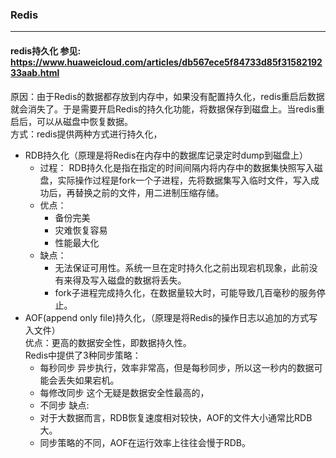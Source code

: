 ### Redis
--- 

#### redis持久化 参见: https://www.huaweicloud.com/articles/db567ece5f84733d85f3158219233aab.html
原因：由于Redis的数据都存放到内存中，如果没有配置持久化，redis重启后数据就会消失了。于是需要开启Redis的持久化功能，将数据保存到磁盘上。当redis重启后，可以从磁盘中恢复数据。   
方式：redis提供两种方式进行持久化，
* RDB持久化（原理是将Redis在内存中的数据库记录定时dump到磁盘上）
  * 过程： RDB持久化是指在指定的时间间隔内将内存中的数据集快照写入磁盘，实际操作过程是fork一个子进程，先将数据集写入临时文件，写入成功后，再替换之前的文件，用二进制压缩存储。
  * 优点： 
    * 备份完美
    * 灾难恢复容易
    * 性能最大化
  * 缺点：
    * 无法保证可用性。系统一旦在定时持久化之前出现宕机现象，此前没有来得及写入磁盘的数据将丢失。
    * fork子进程完成持久化，在数据量较大时，可能导致几百毫秒的服务停止。
* AOF(append only file)持久化，（原理是将Redis的操作日志以追加的方式写入文件）  
  优点：更高的数据安全性，即数据持久性。      
  Redis中提供了3种同步策略：
  * 每秒同步 异步执行，效率非常高，但是每秒同步，所以这一秒内的数据可能会丢失如果宕机。
  * 每修改同步 这个无疑是数据安全性最高的，
  * 不同步
  缺点:
  * 对于大数据而言，RDB恢复速度相对较快，AOF的文件大小通常比RDB大。
  * 同步策略的不同，AOF在运行效率上往往会慢于RDB。
  
